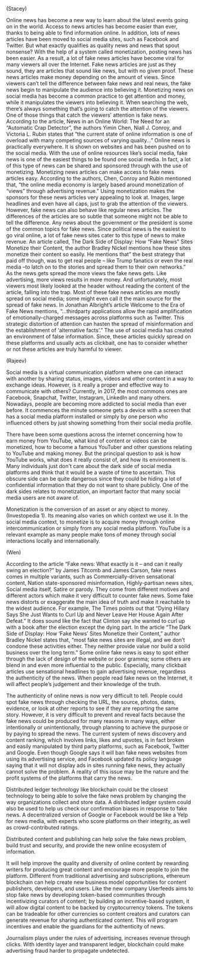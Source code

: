 (Stacey)

Online news has become a new way to learn about the latest events going on in the world. Access to news articles has become easier than ever, thanks to being able to find information online. In addition, lots of news articles have been moved to social media sites, such as Facebook and Twitter. But what exactly qualifies as quality news and news that spout nonsense? With the help of a system called monetization, posting news has been easier. As a result, a lot of fake news articles have become viral for many viewers all over the Internet. Fake news articles are just as they sound, they are articles that sound like news, but with no given proof. These news articles make money depending on the amount of views. Since viewers can’t tell the difference between fake news and real news, the fake news begin to manipulate the audience into believing it. Monetizing news on social media has become a common practice to get attention and money, while it manipulates the viewers into believing it.
	When searching the web, there’s always something that’s going to catch the attention of the viewers. One of those things that catch the viewers’ attention is fake news. According to the article, News in an Online World: The Need for an “Automatic Crap Detector”, the authors Yimin Chen, Niall J. Conroy, and Victoria L. Rubin states that “the current state of online information is one of overload with many competing sources of varying quality…” Online news is practically everywhere. It is shown on websites and has been pushed on to the social media. With the use of online resources like’s social media, fake news is one of the easiest things to be found one social media. In fact, a lot of this type of news can be shared and sponsored through with the use of monetizing. Monetizing news articles can make access to fake news articles easy. According to the authors, Chen, Conroy and Rubin mentioned that, “the online media economy is largely based around monetization of “views” through advertising revenue.” Using monetization makes the sponsors for these news articles very appealing to look at. Images, large headlines and even have all caps, just to grab the attention of the viewers. However, fake news can also behave like regular news articles. The differences of the articles are so subtle that someone might not be able to tell the difference. Any news about the government or the president is some of the common topics for fake news. Since political news is the easiest to go viral online, a lot of fake news sites cater to this type of news to make revenue. An article called, The Dark Side of Display: How “Fake News” Sites Monetize their Content, the author Bradley Nickel mentions how these sites monetize their content so easily. He mentions that” the best strategy that paid off though, was to get real people – like Trump fanatics or even the real media –to latch on to the stories and spread them to their own networks.” As the news gets spread the more views the fake news gets. Like advertising, more views results in more money. And unfortunately, most viewers most likely looked at the header without reading the content of the article, falling into the trap. 
	Most of these fake news articles are mostly spread on social media; some might even call it the main source for the spread of fake news. In Jonathan Albright’s article Welcome to the Era of Fake News mentions, “…thirdparty applications allow the rapid amplification of emotionally-charged messages across platforms such as Twitter. This strategic distortion of attention can hasten the spread of misinformation and the establishment of ‘alternative facts’.” The use of social media has created an environment of false information. Since, these articles quickly spread on these platforms and usually acts as clickbait, one has to consider whether or not these articles are truly harmful to viewer. 


(Rajeev)

Social media is a virtual communication platform where one can interact with another by sharing status, images, videos and other content in a way to exchange ideas. However, is it really a proper and effective way to communicate with others? Currently, in 2017, the most commons ones are Facebook, Snapchat, Twitter, Instagram, LinkedIn and many others. Nowadays, people are becoming more addicted to social media than ever before. It commences the minute someone gets a device with a screen that has a social media platform installed or simply by one person who influenced others by just showing something from their social media profile.

There have been some questions across the internet concerning how to earn money from YouTube, what kind of content or videos can be monetized, how to become a famous YouTuber and other questions relating to YouTube and making money. But the principal question to ask is how YouTube works, what does it really consist of, and how its environment is. Many individuals just don't care about the dark side of social media platforms and think that it would be a waste of time to ascertain. This obscure side can be quite dangerous since they could be hiding a lot of confidential information that they do not want to share publicly. One of the dark sides relates to monetization, an important factor that many social media users are not aware of. 

Monetization is the conversion of an asset or any object to money. (Investopedia 1). Its meaning also varies on which context we use it. In the social media context, to monetize is to acquire money through online intercommunication or simply from any social media platform. YouTube is a relevant example as many people make tons of money through social interactions locally and internationally.


(Wen)

According to the article “Fake news: What exactly is it – and can it really swing an election?” by
James Titcomb and James Carson, fake news comes in multiple variants, such as Commercially-driven sensational content, Nation state-sponsored misinformation, Highly-partisan news sites, Social media itself, Satire or parody. They come from different motives and different actors which make it very difficult to counter fake news. Some fake news distorts or exaggerate the main idea of truth and make it reachable to the widest audience. For example, The Times points out that “Dying Hillary Says She Just Wants to Curl Up and Never Leave Her House Again After Defeat.” It does sound like the fact that Clinton say she wanted to curl up with a book after the election except the dying part. In the article “The Dark Side of Display: How ‘Fake News’ Sites Monetize their Content,” author Bradley Nickel states that, “most fake news sites are illegal, and we don’t condone these activities either. They neither provide value nor build a solid business over the long term.” Some online fake news is easy to spot either through the lack of design of the website or poor gramma; some others are blend in and even more influential to the public. Especially, many clickbait articles use sensational headlines to gain advertising revenue, regardless the authenticity of the news. When people read fake news on the Internet, it will affect people’s judgement and their knowledge of the truth. 

The authenticity of online news is now very difficult to tell. People could spot fake news through checking the URL, the source, photos, dates, evidence, or look at other reports to see if they are reporting the same story. However, it is very difficult to prevent and reveal facts because the fake news could be produced for many reasons in many ways, either intentionally or unintentionally, through planning to achieve the purpose or by paying to spread the news. The current system of news discovery and content ranking, which involves links, likes and upvotes, is in fact broken and easily manipulated by third party platforms, such as Facebook, Twitter and Google. Even though Google says it will ban fake news websites from using its advertising service, and Facebook updated its policy language saying that it will not display ads in sites running fake news, they actually cannot solve the problem. A reality of this issue may be the nature and the profit systems of the platforms that carry the news. 

Distributed ledger technology like blockchain could be the closest technology to being able to solve the fake news problem by changing the way organizations collect and store data. A distributed ledger system could also be used to help us check our confirmation biases in response to fake news. A decentralized version of Google or Facebook would be like a Yelp for news media, with experts who score platforms on their integrity, as well as crowd-contributed ratings. 

Distributed content and publishing can help solve the fake news problem, build trust and security, and provide the new online ecosystem of information.

It will help improve the quality and diversity of online content by rewarding writers for producing great content and encourage more people to join the platform. Different from traditional advertising and subscriptions, ethereum blockchain can help create new business model opportunities for content publishers, developers, and users. Like the new company Userfeeds aims to stop fake news by developing token-based communities through incentivizing curators of content; by building an incentive-based system, it will allow digital content to be backed by cryptocurrency tokens. The tokens can be tradeable for other currencies so content creators and curators can generate revenue for sharing authenticated content. This will program incentives and enable the guardians for the authenticity of news. 

Journalism plays under the rules of advertising, increases revenue through clicks. With identity layer and transparent ledger, blockchain could make advertising fraud harder to propagate undetected. 
